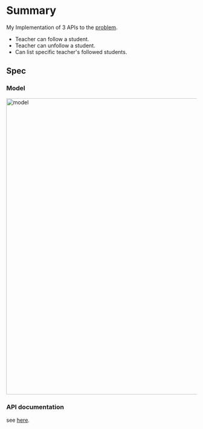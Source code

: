 # Summary

My Implementation of 3 APIs to the [problem](https://github.com/harryuan65/oa-interview-test/blob/main/PROBLEM.md).

- Teacher can follow a student.
- Teacher can unfollow a student.
- Can list specific teacher's followed students.

## Spec

### Model

<img width="782" alt="model" src="https://github.com/harryuan65/oa-interview-test/assets/33657734/789b70c9-03cc-485f-83ab-361963aa960a">

### API documentation

see [here](https://editor.swagger.io/?url=https://raw.githubusercontent.com/harryuan65/oa-interview-test/main/docs/spec/swagger.yaml).
